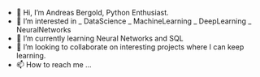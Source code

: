- 👋 Hi, I’m Andreas Bergold, Python Enthusiast.
- 👀 I’m interested in _ DataScience _ MachineLearning _ DeepLearning _ NeuralNetworks
- 🌱 I’m currently learning Neural Networks and SQL
- 💞️ I’m looking to collaborate on interesting projects where I can keep learning.
- 📫 How to reach me ...

<!---
dackone43/dackone43 is a ✨ special ✨ repository because its `README.md` (this file) appears on your GitHub profile.
You can click the Preview link to take a look at your changes.
--->
